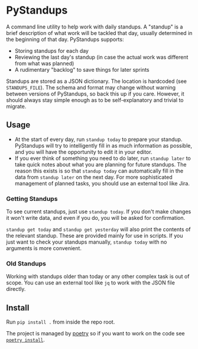 # PyStandups
A command line utility to help work with daily standups. A "standup" is a brief description of what work will be tackled that day, usually determined in the beginning of that day. PyStandups supports:

* Storing standups for each day
* Reviewing the last day's standup (in case the actual work was different from what was planned)
* A rudimentary "backlog" to save things for later sprints

Standups are stored as a JSON dictionary. The location is hardcoded (see `STANDUPS_FILE`). The schema and format may change without warning between versions of PyStandups, so back this up if you care. However, it should always stay simple enough as to be self-explanatory and trivial to migrate.

## Usage
* At the start of every day, run `standup today` to prepare your standup. PyStandups will try to intelligently fill in as much information as possible, and you will have the opportunity to edit it in your editor.
* If you ever think of something you need to do later, run `standup later` to take quick notes about what you are planning for future standups. The reason this exists is so that `standup today` can automatically fill in the data from `standup later` on the next day. For more sophisticated management of planned tasks, you should use an external tool like Jira.

### Getting Standups
To see current standups, just use `standup today`. If you don't make changes it won't write data, and even if you do, you will be asked for confirmation.

`standup get today` and `standup get yesterday` will also print the contents of the relevant standup. These are provided mainly for use in scripts. If you just want to check your standups manually, `standup today` with no arguments is more convenient. 

### Old Standups
Working with standups older than today or any other complex task is out of scope. You can use an external tool like `jq` to work with the JSON file directly.

## Install
Run `pip install .` from inside the repo root.

The project is managed by [poetry](https://python-poetry.org/) so if you want to work on the code see [`poetry install`](https://python-poetry.org/docs/cli/#install).

